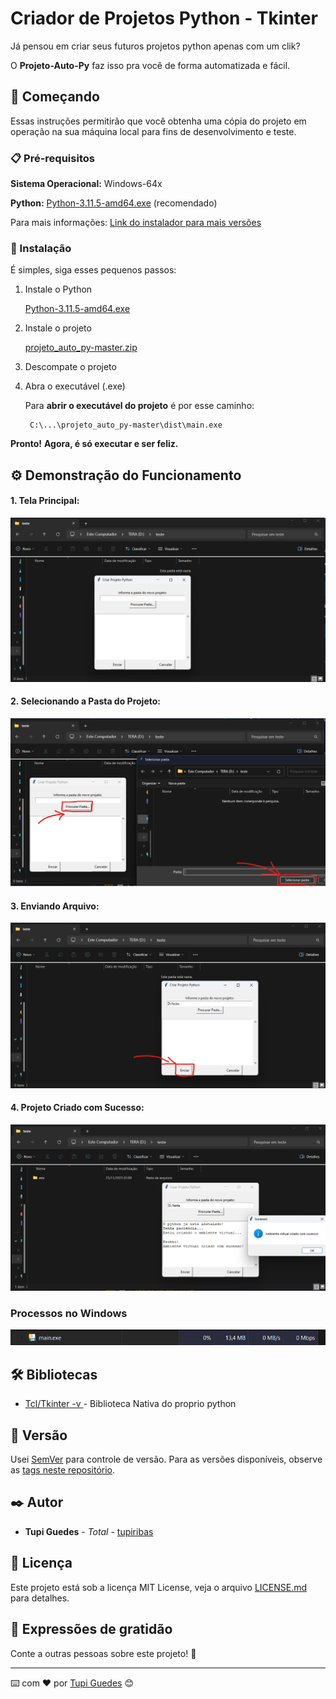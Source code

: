 # Criador de Projetos Python - Tkinter

Já pensou em criar seus futuros projetos python apenas com um clik?

O **Projeto-Auto-Py** faz isso pra você de forma automatizada e fácil.

## 🚀 Começando

Essas instruções permitirão que você obtenha uma cópia do projeto em operação na sua máquina local para fins de desenvolvimento e teste.

### 📋 Pré-requisitos


**Sistema Operacional:** Windows-64x

**Python:** [Python-3.11.5-amd64.exe](https://www.python.org/ftp/python/3.11.5/python-3.11.5-amd64.exe) (recomendado)


Para mais informações: [Link do instalador para mais versões](https://www.python.org/downloads/release/python-3115/)

### 🔧 Instalação

É simples, siga esses pequenos passos:


1. Instale o Python

    [Python-3.11.5-amd64.exe](https://www.python.org/ftp/python/3.11.5/python-3.11.5-amd64.exe)


2. Instale o projeto

    [projeto_auto_py-master.zip](https://github.com/tupiribas/projeto_auto_py/archive/refs/heads/master.zip)

3. Descompate o projeto

4. Abra o executável (.exe)

    Para **abrir o executável do projeto** é por esse caminho:
    
        C:\...\projeto_auto_py-master\dist\main.exe

**Pronto!**
**Agora, é só executar e ser feliz.**

## ⚙️ Demonstração do Funcionamento

#### 1. Tela Principal: 

![Mostrando a tela principal do projeto após abrir o executável](demo/01_tela_principal.png)

#### 2. Selecionando a Pasta do Projeto:

![Mostrando a tela principal, junto à tela do explorador de arquivos, após clicar no botão "Procurar Pasta"](demo/02_nova_pasta_do_projeto.png)

#### 3. Enviando Arquivo: 
![Mostrando a tela principal, após clicar no botão "Enviar"](demo/03_enviar.png)

#### 4. Projeto Criado com Sucesso: 
![Mostrando a pasta .env (ambiente virtual) do Python criada e mostrando a mensagem do projeto criado com sucesso.](demo/04_projeto_criado_com_sucesso.png)


### Processos no Windows
![Esse foi o processo de carga da memória RAM](demo/processo_memoria_em_exec.png)

## 🛠️ Bibliotecas

* [Tcl/Tkinter -v ](https://docs.python.org/3/library/tkinter.html) - Biblioteca Nativa do proprio python

## 📌 Versão

Usei [SemVer](http://semver.org/) para controle de versão. Para as versões disponíveis, observe as [tags neste repositório](https://github.com/tupiribas/projeto_auto_py). 

## ✒️ Autor

* **Tupi Guedes** - *Total* - [tupiribas](https://github.com/tupiribas)

## 📄 Licença

Este projeto está sob a licença MIT License, veja o arquivo [LICENSE.md](https://github.com/tupiribas/projeto_auto_py/blob/master/LICENSEhttps://github.com/usuario/projeto/licenca) para detalhes.

## 🎁 Expressões de gratidão

Conte a outras pessoas sobre este projeto! 📢

---
⌨️ com ❤️ por [Tupi Guedes](https://gist.github.com/lohhans) 😊